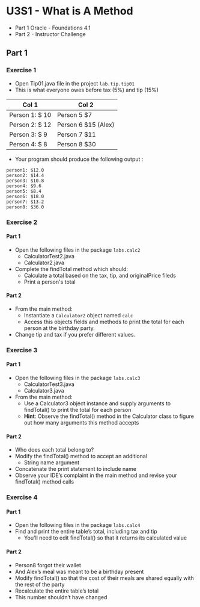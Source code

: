 # U3S1 - What is A Method

* Part 1 Oracle - Foundations 4.1
* Part 2 - Instructor Challenge

## Part 1

### Exercise 1

* Open Tip01.java file in the project `lab.tip.tip01`
* This is what everyone owes before tax (5%) and tip (15%)

| Col 1          | Col 2               |
|----------------|---------------------|
| Person 1: $ 10 | Person 5 $7         |
| Person 2: $ 12 | Person 6 $15 (Alex) |
| Person 3: $ 9  | Person 7 $11        |
| Person 4: $ 8  | Person 8 $30        |

* Your program should produce the following output :

```
person1: $12.0
person2: $14.4
person3: $10.8
person4: $9.6
person5: $8.4
person6: $18.0
person7: $13.2
person8: $36.0
```

### Exercise 2

#### Part 1

* Open the following files in the package `labs.calc2`
  * CalculatorTest2.java 
  * Calculator2.java
* Complete the findTotal method which should:
  * Calculate a total based on the tax, tip, and originalPrice fileds
  * Print a person's total

#### Part 2
* From the main method:
  * Instantiate a `Calculator2` object named `calc`
  * Access this objects fields and methods to print the total for each person at the birthday party.
* Change tip and tax if you prefer different values.

### Exercise 3

#### Part 1

* Open the following files in the package `labs.calc3`
  * CalculatorTest3.java
  * Calculator3.java
* From the main method:
  * Use a Calculator3 object instance and supply arguments to
    findTotal() to print the total for each person 
  * **Hint**: Observe the findTotal() method in the Calculator class to
    figure out how many arguments this method accepts

#### Part 2

* Who does each total belong to? 
* Modify the findTotal() method to accept an additional
  * String name argument 
* Concatenate the print statement to include name 
* Observe your IDE’s complaint in the main method and
revise your findTotal() method calls

### Exercise 4

#### Part 1

* Open the following files in the package `labs.calc4`
* Find and print the entire table’s total, including tax and
  tip 
  * You'll need to edit findTotal() so that it returns its calculated
    value

#### Part 2

* Person8 forgot their wallet 
* And Alex’s meal was meant to be a birthday present 
* Modify findTotal() so that the cost of their meals are shared equally with the rest of the party 
* Recalculate the entire table’s total 
* This number shouldn’t have changed






